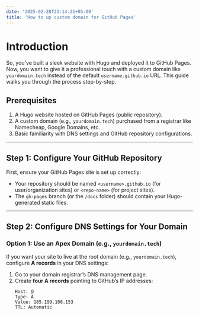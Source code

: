 ```yaml
---
date: '2025-02-28T23:14:21+05:00'
title: 'How to up custom domain for GitHub Pages'
---
```

# Introduction 

So, you’ve built a sleek website with Hugo and deployed it to GitHub Pages. Now, you want to give it a professional touch with a custom domain like `yourdomain.tech` instead of the default `username.github.io` URL. This guide walks you through the process step-by-step.

## Prerequisites
1. A Hugo website hosted on GitHub Pages (public repository).
2. A custom domain (e.g., `yourdomain.tech`) purchased from a registrar like Namecheap, Google Domains, etc.
3. Basic familiarity with DNS settings and GitHub repository configurations.

---

## Step 1: Configure Your GitHub Repository
First, ensure your GitHub Pages site is set up correctly:
- Your repository should be named `<username>.github.io` (for user/organization sites) or `<repo-name>` (for project sites).
- The `gh-pages` branch (or the `/docs` folder) should contain your Hugo-generated static files.

---

## Step 2: Configure DNS Settings for Your Domain
### Option 1: Use an Apex Domain (e.g., `yourdomain.tech`)
If you want your site to live at the root domain (e.g., `yourdomain.tech`), configure **A records** in your DNS settings:
1. Go to your domain registrar’s DNS management page.
2. Create **four A records** pointing to GitHub’s IP addresses:
   ```plaintext
   Host: @
   Type: A
   Value: 185.199.108.153
   TTL: Automatic
